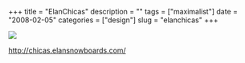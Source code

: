 +++
title = "ElanChicas"
description = ""
tags = ["maximalist"]
date = "2008-02-05"
categories = ["design"]
slug = "elanchicas"
+++


 

  <div id="screens-thumbs" class="clearfix">
    <div class="txt-center" id="design-submission"><a href="http://chicas.elansnowboards.com/"><img id='bluga-thumbnail-988' class='bluga-thumbnail large' src='//media.konigi.com/bluga/
wt47f27efb14e9b_0.jpg'/></a></div>  
  </div>   
<p><a href="http://chicas.elansnowboards.com/">http://chicas.elansnowboards.com/</a></p>




